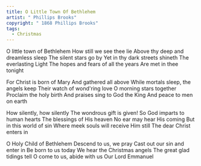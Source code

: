 ```yaml
---
title: O Little Town Of Bethlehem
artist: " Phillips Brooks"
copyright: " 1868 Phillips Brooks"
tags:
  - Christmas
---
```

O little town of Bethlehem
How still we see thee lie
Above thy deep and dreamless sleep
The silent stars go by
Yet in thy dark streets shineth
The everlasting Light
The hopes and fears of all the years
Are met in thee tonight

For Christ is born of Mary
And gathered all above
While mortals sleep, the angels keep
Their watch of wond'ring love
O morning stars together
Proclaim the holy birth
And praises sing to God the King
And peace to men on earth

How silently, how silently
The wondrous gift is given!
So God imparts to human hearts
The blessings of His heaven
No ear may hear His coming
But in this world of sin
Where meek souls will receive Him still
The dear Christ enters in

O Holy Child of Bethlehem
Descend to us, we pray
Cast out our sin and enter in
Be born to us today
We hear the Christmas angels
The great glad tidings tell
O come to us, abide with us
Our Lord Emmanuel